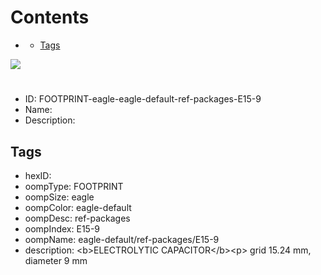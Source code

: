 



Contents
========

* [](#)
	* [Tags](#tags)
  
![][im]
# 

- ID: FOOTPRINT-eagle-eagle-default-ref-packages-E15-9
- Name: 
- Description: 

## Tags

- hexID: 
- oompType: FOOTPRINT
- oompSize: eagle
- oompColor: eagle-default
- oompDesc: ref-packages
- oompIndex: E15-9
- oompName: eagle-default/ref-packages/E15-9
- description: &lt;b&gt;ELECTROLYTIC CAPACITOR&lt;/b&gt;&lt;p&gt;&#xD;
grid 15.24 mm, diameter 9 mm



[im]: image.png
